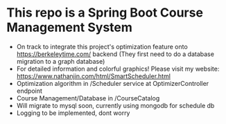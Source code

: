 # This repo is a Spring Boot Course Management System 
- On track to integrate this project's optimization feature onto https://berkeleytime.com/ backend (They first need to do a database migration to a graph database)
- For detailed information and colorful graphics! Please visit my website: https://www.nathanjin.com/html/SmartScheduler.html
- Optimization algorithm in /Scheduler service at OptimizerController endpoint
- Course Management/Database in /CourseCatalog
- Will migrate to mysql soon, currently using mongodb for schedule db
- Logging to be implemented, dont worry
